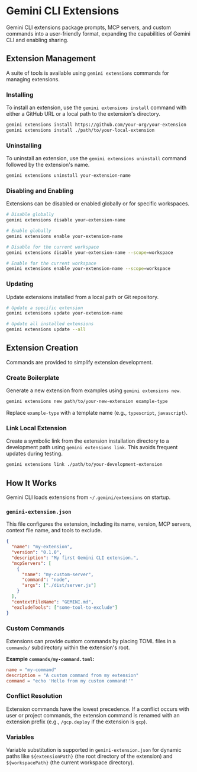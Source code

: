 # Gemini CLI Extensions

Gemini CLI extensions package prompts, MCP servers, and custom commands into a user-friendly format, expanding the capabilities of Gemini CLI and enabling sharing.

## Extension Management

A suite of tools is available using `gemini extensions` commands for managing extensions.

### Installing

To install an extension, use the `gemini extensions install` command with either a GitHub URL or a local path to the extension's directory.

```bash
gemini extensions install https://github.com/your-org/your-extension
gemini extensions install ./path/to/your-local-extension
```

### Uninstalling

To uninstall an extension, use the `gemini extensions uninstall` command followed by the extension's name.

```bash
gemini extensions uninstall your-extension-name
```

### Disabling and Enabling

Extensions can be disabled or enabled globally or for specific workspaces.

```bash
# Disable globally
gemini extensions disable your-extension-name

# Enable globally
gemini extensions enable your-extension-name

# Disable for the current workspace
gemini extensions disable your-extension-name --scope=workspace

# Enable for the current workspace
gemini extensions enable your-extension-name --scope=workspace
```

### Updating

Update extensions installed from a local path or Git repository.

```bash
# Update a specific extension
gemini extensions update your-extension-name

# Update all installed extensions
gemini extensions update --all
```

## Extension Creation

Commands are provided to simplify extension development.

### Create Boilerplate

Generate a new extension from examples using `gemini extensions new`.

```bash
gemini extensions new path/to/your-new-extension example-type
```

Replace `example-type` with a template name (e.g., `typescript`, `javascript`).

### Link Local Extension

Create a symbolic link from the extension installation directory to a development path using `gemini extensions link`. This avoids frequent updates during testing.

```bash
gemini extensions link ./path/to/your-development-extension
```

## How It Works

Gemini CLI loads extensions from `~/.gemini/extensions` on startup.

### `gemini-extension.json`

This file configures the extension, including its name, version, MCP servers, context file name, and tools to exclude.

```json
{
  "name": "my-extension",
  "version": "0.1.0",
  "description": "My first Gemini CLI extension.",
  "mcpServers": [
    {
      "name": "my-custom-server",
      "command": "node",
      "args": ["./dist/server.js"]
    }
  ],
  "contextFileName": "GEMINI.md",
  "excludeTools": ["some-tool-to-exclude"]
}
```

### Custom Commands

Extensions can provide custom commands by placing TOML files in a `commands/` subdirectory within the extension's root.

**Example `commands/my-command.toml`:**

```toml
name = "my-command"
description = "A custom command from my extension"
command = "echo 'Hello from my custom command!'"
```

### Conflict Resolution

Extension commands have the lowest precedence. If a conflict occurs with user or project commands, the extension command is renamed with an extension prefix (e.g., `/gcp.deploy` if the extension is `gcp`).

### Variables

Variable substitution is supported in `gemini-extension.json` for dynamic paths like `${extensionPath}` (the root directory of the extension) and `${workspacePath}` (the current workspace directory).
